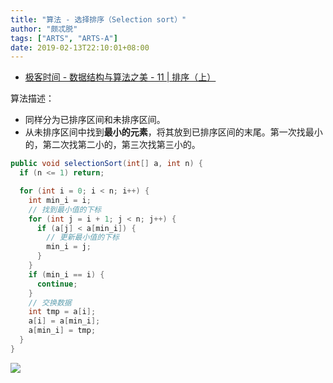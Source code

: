 ```yaml
---
title: "算法 - 选择排序（Selection sort）"
author: "颇忒脱"
tags: ["ARTS", "ARTS-A"]
date: 2019-02-13T22:10:01+08:00
---
```


<!--more-->

* [极客时间 - 数据结构与算法之美 - 11 | 排序（上）][1]

算法描述：

* 同样分为已排序区间和未排序区间。
* 从未排序区间中找到**最小的元素**，将其放到已排序区间的末尾。第一次找最小的，第二次找第二小的，第三次找第三小的。

```java
public void selectionSort(int[] a, int n) {
  if (n <= 1) return;

  for (int i = 0; i < n; i++) {
    int min_i = i;
    // 找到最小值的下标
    for (int j = i + 1; j < n; j++) {
      if (a[j] < a[min_i]) {
        // 更新最小值的下标
        min_i = j;
      }
    }
    if (min_i == i) {
      continue;
    }
    // 交换数据
    int tmp = a[i];
    a[i] = a[min_i];
    a[min_i] = tmp;
  }
}
```

![](../sort/selection-sort.png)

[1]: https://time.geekbang.org/column/article/41802